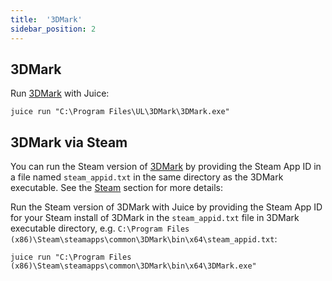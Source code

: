 ```yaml
---
title:  '3DMark'
sidebar_position: 2
---
```


## 3DMark

Run [3DMark](https://www.3dmark.com/) with Juice:

~~~
juice run "C:\Program Files\UL\3DMark\3DMark.exe"
~~~

## 3DMark via Steam

You can run the Steam version of [3DMark](...) by providing the Steam App ID in a file named `steam_appid.txt` in the same directory as the 3DMark executable.  See the [Steam](#steam) section for more details:

Run the Steam version of 3DMark with Juice by providing the Steam App ID for your Steam install of 3DMark in the `steam_appid.txt` file in 3DMark executable directory, e.g. `C:\Program Files (x86)\Steam\steamapps\common\3DMark\bin\x64\steam_appid.txt`:

~~~
juice run "C:\Program Files (x86)\Steam\steamapps\common\3DMark\bin\x64\3DMark.exe"
~~~

